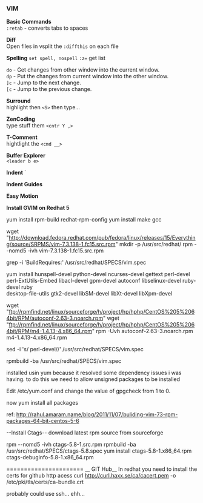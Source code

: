 ### VIM ###

__Basic Commands__  
`:retab` - converts tabs to spaces

__Diff__  
Open files in vsplit the `:diffthis` on each file  

__Spelling__
`set spell, nospell`
`:z=` get list


`do` - Get changes from other window into the current window.  
`dp` - Put the changes from current window into the other window.  
`]c` - Jump to the next change.  
`[c` - Jump to the previous change.  


__Surround__  
highlight then `<S>` then type...

__ZenCoding__  
type stuff them `<cntr Y ,>`

__T-Comment__  
hightlight the `<cmd __>`

__Buffer Explorer__  
`<leader b e>`

__Indent__
<leader i g>`

__Indent Guides__
<leader i g>

__Easy Motion__
<leader leader e>

__Install GVIM on Redhat 5__

yum install rpm-build redhat-rpm-config
yum install make gcc

wget "http://download.fedora.redhat.com/pub/fedora/linux/releases/15/Everything/source/SRPMS/vim-7.3.138-1.fc15.src.rpm"
mkdir -p /usr/src/redhat/
rpm --nomd5 -ivh vim-7.3.138-1.fc15.src.rpm

grep -i 'BuildRequires:' /usr/src/redhat/SPECS/vim.spec

yum install hunspell-devel python-devel ncurses-devel gettext perl-devel \
perl-ExtUtils-Embed libacl-devel gpm-devel autoconf libselinux-devel ruby-devel ruby \
desktop-file-utils gtk2-devel libSM-devel libXt-devel libXpm-devel

wget "ftp://rpmfind.net/linux/sourceforge/h/project/hp/hphp/CentOS%205%2064bit/RPM/autoconf-2.63-3.noarch.rpm"
wget "ftp://rpmfind.net/linux/sourceforge/h/project/hp/hphp/CentOS%205%2064bit/RPM/m4-1.4.13-4.x86_64.rpm"
rpm -Uvh autoconf-2.63-3.noarch.rpm m4-1.4.13-4.x86_64.rpm

sed -i 's/ perl-devel//' /usr/src/redhat/SPECS/vim.spec

rpmbuild -ba /usr/src/redhat/SPECS/vim.spec

installed usin yum because it resolved some dependency issues i was having.
to do this we need to allow unsigned packages to be installed

Edit /etc/yum.conf and change the value of gpgcheck from 1 to 0.

now yum install all packages

ref: http://rahul.amaram.name/blog/2011/11/07/buliding-vim-73-rpm-packages-64-bit-centos-5-6

--Install Ctags--
download latest rpm source from sourceforge

rpm --nomd5 -ivh ctags-5.8-1.src.rpm
rpmbuild -ba /usr/src/redhat/SPECS/ctags-5.8.spec
yum install ctags-5.8-1.x86_64.rpm ctags-debuginfo-5.8-1.x86_64.rpm



======================
__ GIT Hub__
In redhat you need to install the certs for github http acess
curl http://curl.haxx.se/ca/cacert.pem -o /etc/pki/tls/certs/ca-bundle.crt

probably could use ssh... ehh...
